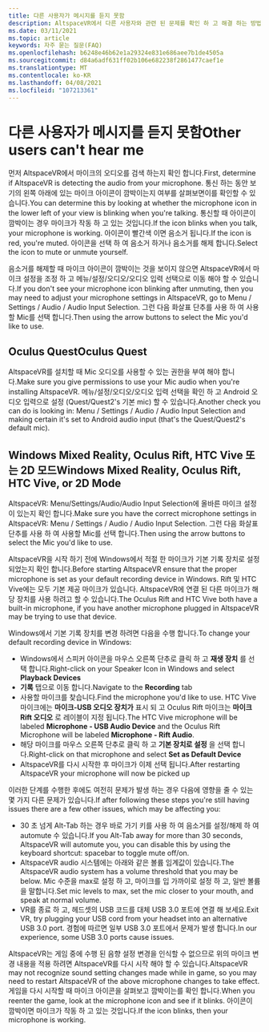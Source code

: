 ```yaml
---
title: 다른 사용자가 메시지를 듣지 못함
description: AltspaceVR에서 다른 사용자와 관련 된 문제를 확인 하 고 해결 하는 방법을 알아봅니다.
ms.date: 03/11/2021
ms.topic: article
keywords: 자주 묻는 질문(FAQ)
ms.openlocfilehash: b6248e46b62e1a29324e831e686aee7b1de4505a
ms.sourcegitcommit: d84a6adf631ff02b106e682238f2861477caef1e
ms.translationtype: MT
ms.contentlocale: ko-KR
ms.lasthandoff: 04/08/2021
ms.locfileid: "107213361"
---
```

# <a name="other-users-cant-hear-me"></a><span data-ttu-id="0bd4d-104">다른 사용자가 메시지를 듣지 못함</span><span class="sxs-lookup"><span data-stu-id="0bd4d-104">Other users can't hear me</span></span>

<span data-ttu-id="0bd4d-105">먼저 AltspaceVR에서 마이크의 오디오를 검색 하는지 확인 합니다.</span><span class="sxs-lookup"><span data-stu-id="0bd4d-105">First, determine if AltspaceVR is detecting the audio from your microphone.</span></span> <span data-ttu-id="0bd4d-106">통신 하는 동안 보기의 왼쪽 아래에 있는 마이크 아이콘이 깜박이는지 여부를 살펴보면이를 확인할 수 있습니다.</span><span class="sxs-lookup"><span data-stu-id="0bd4d-106">You can determine this by looking at whether the microphone icon in the lower left of your view is blinking when you're talking.</span></span> <span data-ttu-id="0bd4d-107">통신할 때 아이콘이 깜박이는 경우 마이크가 작동 하 고 있는 것입니다.</span><span class="sxs-lookup"><span data-stu-id="0bd4d-107">If the icon blinks when you talk, your microphone is working.</span></span> <span data-ttu-id="0bd4d-108">아이콘이 빨간색 이면 음소거 됩니다.</span><span class="sxs-lookup"><span data-stu-id="0bd4d-108">If the icon is red, you're muted.</span></span> <span data-ttu-id="0bd4d-109">아이콘을 선택 하 여 음소거 하거나 음소거를 해제 합니다.</span><span class="sxs-lookup"><span data-stu-id="0bd4d-109">Select the icon to mute or unmute yourself.</span></span>

<span data-ttu-id="0bd4d-110">음소거를 해제할 때 마이크 아이콘이 깜박이는 것을 보이지 않으면 AltspaceVR에서 마이크 설정을 조정 하 고 메뉴/설정/오디오/오디오 입력 선택으로 이동 해야 할 수 있습니다.</span><span class="sxs-lookup"><span data-stu-id="0bd4d-110">If you don't see your microphone icon blinking after unmuting, then you may need to adjust your microphone settings in AltspaceVR, go to Menu / Settings / Audio / Audio Input Selection.</span></span> <span data-ttu-id="0bd4d-111">그런 다음 화살표 단추를 사용 하 여 사용할 Mic를 선택 합니다.</span><span class="sxs-lookup"><span data-stu-id="0bd4d-111">Then using the arrow buttons to select the Mic you'd like to use.</span></span>
 
## <a name="oculus-quest"></a><span data-ttu-id="0bd4d-112">Oculus Quest</span><span class="sxs-lookup"><span data-stu-id="0bd4d-112">Oculus Quest</span></span> 

<span data-ttu-id="0bd4d-113">AltspaceVR를 설치할 때 Mic 오디오를 사용할 수 있는 권한을 부여 해야 합니다.</span><span class="sxs-lookup"><span data-stu-id="0bd4d-113">Make sure you give permissions to use your Mic audio when you're installing AltspaceVR.</span></span> <span data-ttu-id="0bd4d-114">메뉴/설정/오디오/오디오 입력 선택을 확인 하 고 Android 오디오 입력으로 설정 (Quest/Quest2's 기본 mic) 할 수 있습니다.</span><span class="sxs-lookup"><span data-stu-id="0bd4d-114">Another check you can do is looking in: Menu / Settings / Audio / Audio Input Selection and making certain it's set to Android audio input (that's the Quest/Quest2's default mic).</span></span>
 
## <a name="windows-mixed-reality-oculus-rift-htc-vive-or-2d-mode"></a><span data-ttu-id="0bd4d-115">Windows Mixed Reality, Oculus Rift, HTC Vive 또는 2D 모드</span><span class="sxs-lookup"><span data-stu-id="0bd4d-115">Windows Mixed Reality, Oculus Rift, HTC Vive, or 2D Mode</span></span>

<span data-ttu-id="0bd4d-116">AltspaceVR: Menu/Settings/Audio/Audio Input Selection에 올바른 마이크 설정이 있는지 확인 합니다.</span><span class="sxs-lookup"><span data-stu-id="0bd4d-116">Make sure you have the correct microphone settings in AltspaceVR: Menu / Settings / Audio / Audio Input Selection.</span></span> <span data-ttu-id="0bd4d-117">그런 다음 화살표 단추를 사용 하 여 사용할 Mic를 선택 합니다.</span><span class="sxs-lookup"><span data-stu-id="0bd4d-117">Then using the arrow buttons to select the Mic you'd like to use.</span></span>

<span data-ttu-id="0bd4d-118">AltspaceVR을 시작 하기 전에 Windows에서 적절 한 마이크가 기본 기록 장치로 설정 되었는지 확인 합니다.</span><span class="sxs-lookup"><span data-stu-id="0bd4d-118">Before starting AltspaceVR ensure that the proper microphone is set as your default recording device in Windows.</span></span> <span data-ttu-id="0bd4d-119">Rift 및 HTC Vive에는 모두 기본 제공 마이크가 있습니다. AltspaceVR에 연결 된 다른 마이크가 해당 장치를 사용 하려고 할 수 있습니다.</span><span class="sxs-lookup"><span data-stu-id="0bd4d-119">The Oculus Rift and HTC Vive both have a built-in microphone, if you have another microphone plugged in AltspaceVR may be trying to use that device.</span></span>
 
<span data-ttu-id="0bd4d-120">Windows에서 기본 기록 장치를 변경 하려면 다음을 수행 합니다.</span><span class="sxs-lookup"><span data-stu-id="0bd4d-120">To change your default recording device in Windows:</span></span>
* <span data-ttu-id="0bd4d-121">Windows에서 스피커 아이콘을 마우스 오른쪽 단추로 클릭 하 고 **재생 장치** 를 선택 합니다.</span><span class="sxs-lookup"><span data-stu-id="0bd4d-121">Right-click on your Speaker Icon in Windows and select **Playback Devices**</span></span>
* <span data-ttu-id="0bd4d-122">**기록** 탭으로 이동 합니다.</span><span class="sxs-lookup"><span data-stu-id="0bd4d-122">Navigate to the **Recording** tab</span></span>
* <span data-ttu-id="0bd4d-123">사용할 마이크를 찾습니다.</span><span class="sxs-lookup"><span data-stu-id="0bd4d-123">Find the microphone you'd like to use.</span></span> <span data-ttu-id="0bd4d-124">HTC Vive 마이크에는 **마이크-USB 오디오 장치가** 표시 되 고 Oculus Rift 마이크는 **마이크 Rift 오디오** 로 레이블이 지정 됩니다.</span><span class="sxs-lookup"><span data-stu-id="0bd4d-124">The HTC Vive microphone will be labeled **Microphone - USB Audio Device** and the Oculus Rift Microphone will be labeled **Microphone - Rift Audio**.</span></span>
* <span data-ttu-id="0bd4d-125">해당 마이크를 마우스 오른쪽 단추로 클릭 하 고 **기본 장치로 설정** 을 선택 합니다.</span><span class="sxs-lookup"><span data-stu-id="0bd4d-125">Right-click on that microphone and select **Set as Default Device**</span></span>
* <span data-ttu-id="0bd4d-126">AltspaceVR를 다시 시작한 후 마이크가 이제 선택 됩니다.</span><span class="sxs-lookup"><span data-stu-id="0bd4d-126">After restarting AltspaceVR your microphone will now be picked up</span></span>
 
<span data-ttu-id="0bd4d-127">이러한 단계를 수행한 후에도 여전히 문제가 발생 하는 경우 다음에 영향을 줄 수 있는 몇 가지 다른 문제가 있습니다.</span><span class="sxs-lookup"><span data-stu-id="0bd4d-127">If after following these steps you're still having issues there are a few other issues, which may be affecting you:</span></span>
* <span data-ttu-id="0bd4d-128">30 초 넘게 Alt-Tab 하는 경우 바로 가기 키를 사용 하 여 음소거를 설정/해제 하 여 automute 수 있습니다.</span><span class="sxs-lookup"><span data-stu-id="0bd4d-128">If you Alt-Tab away for more than 30 seconds, AltspaceVR will automute you, you can disable this by using the keyboard shortcut: spacebar to toggle mute off/on.</span></span>
* <span data-ttu-id="0bd4d-129">AltspaceVR audio 시스템에는 아래와 같은 볼륨 임계값이 있습니다.</span><span class="sxs-lookup"><span data-stu-id="0bd4d-129">The AltspaceVR audio system has a volume threshold that you may be below.</span></span> <span data-ttu-id="0bd4d-130">Mic 수준을 max로 설정 하 고, 마이크를 입 가까이로 설정 하 고, 일반 볼륨을 말합니다.</span><span class="sxs-lookup"><span data-stu-id="0bd4d-130">Set mic levels to max, set the mic closer to your mouth, and speak at normal volume.</span></span>
* <span data-ttu-id="0bd4d-131">VR를 종료 하 고, 헤드셋의 USB 코드를 대체 USB 3.0 포트에 연결 해 보세요.</span><span class="sxs-lookup"><span data-stu-id="0bd4d-131">Exit VR, try plugging your USB cord from your headset into an alternative USB 3.0 port.</span></span> <span data-ttu-id="0bd4d-132">경험에 따르면 일부 USB 3.0 포트에서 문제가 발생 합니다.</span><span class="sxs-lookup"><span data-stu-id="0bd4d-132">In our experience, some USB 3.0 ports cause issues.</span></span>

<span data-ttu-id="0bd4d-133">AltspaceVR는 게임 중에 수행 된 음향 설정 변경을 인식할 수 없으므로 위의 마이크 변경 내용을 적용 하려면 AltspaceVR를 다시 시작 해야 할 수 있습니다.</span><span class="sxs-lookup"><span data-stu-id="0bd4d-133">AltspaceVR may not recognize sound setting changes made while in game, so you may need to restart AltspaceVR of the above microphone changes to take effect.</span></span>  <span data-ttu-id="0bd4d-134">게임을 다시 시작할 때 마이크 아이콘을 살펴보고 깜박이는를 확인 합니다.</span><span class="sxs-lookup"><span data-stu-id="0bd4d-134">When you reenter the game, look at the microphone icon and see if it blinks.</span></span> <span data-ttu-id="0bd4d-135">아이콘이 깜박이면 마이크가 작동 하 고 있는 것입니다.</span><span class="sxs-lookup"><span data-stu-id="0bd4d-135">If the icon blinks, then your microphone is working.</span></span>